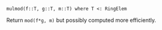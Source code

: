```
mulmod(f::T, g::T, m::T) where T <: RingElem
```

Return `mod(f*g, m)` but possibly computed more efficiently.

